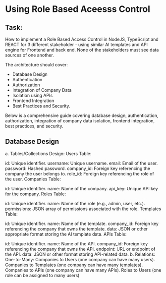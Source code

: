 # Using Role Based Aceesss Control

## Task:
How to implement a Role Based Access Control in NodeJS, TypeScript and REACT for 3 different stakeholder -  using similar AI templates and API engine for Frontend and back end. None of the stakeholders must see data sources of one another. 

The architecture should cover:
- Database Design
- Authentication
- Authorization
- Integration of Company Data
-  Isolation using APIs
- Frontend Integration
-  Best Practices and Security.

Below is a comprehensive guide covering database design, authentication, authorization, integration of company data isolation, frontend integration, best practices, and security.

## Database Design
a. Tables/Collections Design:
Users Table:

id: Unique identifier.
username: Unique username.
email: Email of the user.
password: Hashed password.
company_id: Foreign key referencing the company the user belongs to.
role_id: Foreign key referencing the role of the user.
Companies Table:

id: Unique identifier.
name: Name of the company.
api_key: Unique API key for the company.
Roles Table:

id: Unique identifier.
name: Name of the role (e.g., admin, user, etc.).
permissions: JSON array of permissions associated with the role.
Templates Table:

id: Unique identifier.
name: Name of the template.
company_id: Foreign key referencing the company that owns the template.
data: JSON or other appropriate format storing the AI template data.
APIs Table:

id: Unique identifier.
name: Name of the API.
company_id: Foreign key referencing the company that owns the API.
endpoint: URL or endpoint of the API.
data: JSON or other format storing API-related data.
b. Relations:
One-to-Many:
Companies to Users (one company can have many users).
Companies to Templates (one company can have many templates).
Companies to APIs (one company can have many APIs).
Roles to Users (one role can be assigned to many users)
